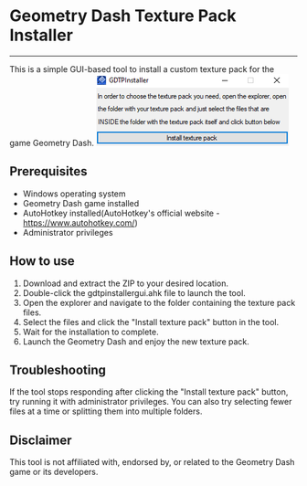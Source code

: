 # Geometry Dash Texture Pack Installer
___
This is a simple GUI-based tool to install a custom texture pack for the game Geometry Dash.
![Program screenshot](Screenshots\program.png)
## Prerequisites
+ Windows operating system
+ Geometry Dash game installed
+ AutoHotkey installed(AutoHotkey's official website - https://www.autohotkey.com/) 
+ Administrator privileges
## How to use
1. Download and extract the ZIP to your desired location.
2. Double-click the gdtpinstallergui.ahk file to launch the tool.
3. Open the explorer and navigate to the folder containing the texture pack files.
4. Select the files and click the "Install texture pack" button in the tool.
5. Wait for the installation to complete.
6. Launch the Geometry Dash and enjoy the new texture pack.
## Troubleshooting
If the tool stops responding after clicking the "Install texture pack" button, try running it with administrator privileges. You can also try selecting fewer files at a time or splitting them into multiple folders.
## Disclaimer
This tool is not affiliated with, endorsed by, or related to the Geometry Dash game or its developers. 